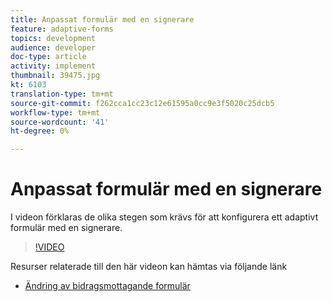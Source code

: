```yaml
---
title: Anpassat formulär med en signerare
feature: adaptive-forms
topics: development
audience: developer
doc-type: article
activity: implement
thumbnail: 39475.jpg
kt: 6103
translation-type: tm+mt
source-git-commit: f262cca1cc23c12e61595a0cc9e3f5020c25dcb5
workflow-type: tm+mt
source-wordcount: '41'
ht-degree: 0%

---
```


# Anpassat formulär med en signerare


I videon förklaras de olika stegen som krävs för att konfigurera ett adaptivt formulär med en signerare.

>[!VIDEO](https://video.tv.adobe.com/v/39475/?quality=9&learn=on)

Resurser relaterade till den här videon kan hämtas via följande länk

* [Ändring av bidragsmottagande formulär  ](assets/change-of-beneficiary-form.zip)
